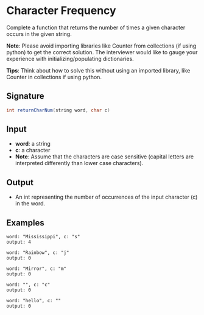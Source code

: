 # Character Frequency

Complete a function that returns the number of times a given character occurs in the given string.

**Note**: Please avoid importing libraries like Counter from collections (if using python) to get the correct solution. The interviewer would like to gauge your experience with initializing/populating dictionaries.

**Tips**: Think about how to solve this without using an imported library, like Counter in collections if using python.

## Signature

```java
int returnCharNum(string word, char c)
```

## Input

- **word**: a string
- **c**: a character
- **Note**: Assume that the characters are case sensitive (capital letters are interpreted differently than lower case characters).

## Output

- An int representing the number of occurrences of the input character (c) in the word.

## Examples

```shell
word: "Mississippi", c: "s"
output: 4 

word: "Rainbow", c: "j" 
output: 0 

word: "Mirror", c: "m"
output: 0

word: "", c: "c"
output: 0 

word: "hello", c: ""
output: 0

```
